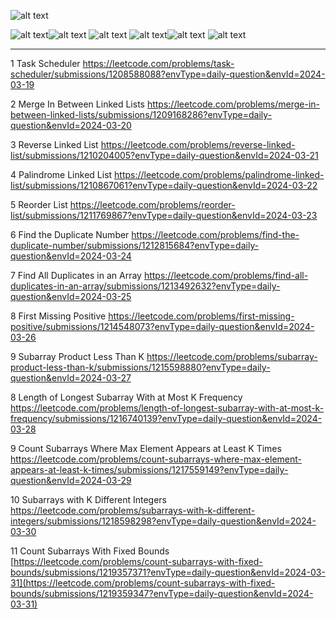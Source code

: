                                  
                                                       
![alt text](https://github.com/rishisoni90/Coding-Problems/assets/55064658/c48ddd82-af6b-4d40-935c-731ef5807127)                     


                             





![alt text](https://github.com/rishisoni90/Coding-Problems/assets/55064658/70ff4d35-e6b2-4119-b33d-675d0009c4a9)![alt text](https://github.com/rishisoni90/Coding-Problems/assets/55064658/cdb23e2a-4165-4951-ab26-7db1b7e030f0) ![alt text](https://github.com/rishisoni90/Coding-Problems/assets/55064658/3777e388-1ed0-483f-b37a-0e4d41acd1ee)
![alt text](https://github.com/rishisoni90/Coding-Problems/assets/55064658/bc58d285-e478-471f-8120-b8f4406ea8c2)![alt text](https://github.com/rishisoni90/Coding-Problems/assets/55064658/febc75fe-cb74-4faa-a71b-04e88ae9ade9)
![alt text](https://github.com/rishisoni90/Coding-Problems/assets/55064658/687be210-91ee-4744-8a28-33fc5cb03c4e)





*********************************************************************************************************************************************************************************************


                               
 1 Task Scheduler                                    https://leetcode.com/problems/task-scheduler/submissions/1208588088?envType=daily-question&envId=2024-03-19

 2 Merge In Between Linked Lists                     https://leetcode.com/problems/merge-in-between-linked-lists/submissions/1209168286?envType=daily-question&envId=2024-03-20

 3 Reverse Linked List                               https://leetcode.com/problems/reverse-linked-list/submissions/1210204005?envType=daily-question&envId=2024-03-21

 4  Palindrome Linked List                           https://leetcode.com/problems/palindrome-linked-list/submissions/1210867061?envType=daily-question&envId=2024-03-22

5  Reorder List                                      https://leetcode.com/problems/reorder-list/submissions/1211769867?envType=daily-question&envId=2024-03-23

6 Find the Duplicate Number                           https://leetcode.com/problems/find-the-duplicate-number/submissions/1212815684?envType=daily-question&envId=2024-03-24

7 Find All Duplicates in an Array                     https://leetcode.com/problems/find-all-duplicates-in-an-array/submissions/1213492632?envType=daily-question&envId=2024-03-25

8 First Missing Positive                              https://leetcode.com/problems/first-missing-positive/submissions/1214548073?envType=daily-question&envId=2024-03-26

9 Subarray Product Less Than K                        https://leetcode.com/problems/subarray-product-less-than-k/submissions/1215598880?envType=daily-question&envId=2024-03-27

8 Length of Longest Subarray With at Most K Frequency https://leetcode.com/problems/length-of-longest-subarray-with-at-most-k-frequency/submissions/1216740139?envType=daily-question&envId=2024-03-28

9 Count Subarrays Where Max Element Appears at Least K Times https://leetcode.com/problems/count-subarrays-where-max-element-appears-at-least-k-times/submissions/1217559149?envType=daily-question&envId=2024-03-29

10 Subarrays with K Different Integers                 https://leetcode.com/problems/subarrays-with-k-different-integers/submissions/1218598298?envType=daily-question&envId=2024-03-30

11 Count Subarrays With Fixed Bounds                  [https://leetcode.com/problems/count-subarrays-with-fixed-bounds/submissions/1219357371?envType=daily-question&envId=2024-03-31](https://leetcode.com/problems/count-subarrays-with-fixed-bounds/submissions/1219359347?envType=daily-question&envId=2024-03-31)
